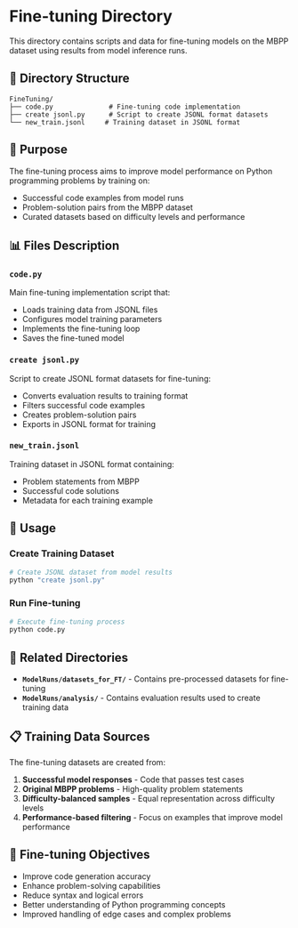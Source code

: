 # Fine-tuning Directory

This directory contains scripts and data for fine-tuning models on the MBPP dataset using results from model inference runs.

## 📁 Directory Structure

```
FineTuning/
├── code.py              # Fine-tuning code implementation
├── create jsonl.py      # Script to create JSONL format datasets
└── new_train.jsonl     # Training dataset in JSONL format
```

## 🎯 Purpose

The fine-tuning process aims to improve model performance on Python programming problems by training on:
- Successful code examples from model runs
- Problem-solution pairs from the MBPP dataset
- Curated datasets based on difficulty levels and performance

## 📊 Files Description

### `code.py`
Main fine-tuning implementation script that:
- Loads training data from JSONL files
- Configures model training parameters
- Implements the fine-tuning loop
- Saves the fine-tuned model

### `create jsonl.py`
Script to create JSONL format datasets for fine-tuning:
- Converts evaluation results to training format
- Filters successful code examples
- Creates problem-solution pairs
- Exports in JSONL format for training

### `new_train.jsonl`
Training dataset in JSONL format containing:
- Problem statements from MBPP
- Successful code solutions
- Metadata for each training example

## 🚀 Usage

### Create Training Dataset
```bash
# Create JSONL dataset from model results
python "create jsonl.py"
```

### Run Fine-tuning
```bash
# Execute fine-tuning process
python code.py
```

## 🔗 Related Directories

- **`ModelRuns/datasets_for_FT/`** - Contains pre-processed datasets for fine-tuning
- **`ModelRuns/analysis/`** - Contains evaluation results used to create training data

## 📋 Training Data Sources

The fine-tuning datasets are created from:
1. **Successful model responses** - Code that passes test cases
2. **Original MBPP problems** - High-quality problem statements
3. **Difficulty-balanced samples** - Equal representation across difficulty levels
4. **Performance-based filtering** - Focus on examples that improve model performance

## 🎯 Fine-tuning Objectives

- Improve code generation accuracy
- Enhance problem-solving capabilities
- Reduce syntax and logical errors
- Better understanding of Python programming concepts
- Improved handling of edge cases and complex problems 
